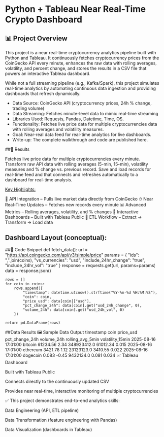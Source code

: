 # Python + Tableau Near Real-Time Crypto Dashboard

## 📊 Project Overview

This project is a near real-time cryptocurrency analytics pipeline built with Python and Tableau.
It continuously fetches cryptocurrency prices from the CoinGecko API every minute, enhances the raw data with rolling averages, volatility, and percent change, and stores the results in a CSV file that powers an interactive Tableau dashboard.

While not a full streaming pipeline (e.g., Kafka/Spark), this project simulates real-time analytics by automating continuous data ingestion and providing dashboards that refresh dynamically.

  * Data Source: CoinGecko API (cryptocurrency prices, 24h % change, trading volume)
  * Data Streaming: Fetches minute-level data to mimic real-time streaming
  * Libraries Used: Requests, Pandas, Datetime, Time, OS.
  * Functionality: Fetches live price data for multiple cryptocurrencies data with rolling averages and volatility measures.
  * Goal: Near-real data feed for real-time analytics for live dashboards.
  * Write-up: The complete walkthrough and code are published here.

<!-- 📂 Data Source

CoinGecko API (cryptocurrency prices, 24h % change, trading volume)

Fetches minute-level data to mimic real-time streaming

🛠️ Tech Stack

Python (Requests, Pandas, Datetime, Time, OS)

Tableau Public (interactive dashboards)

CSV files (staging layer for Tableau connection)

⚙️ Functionality

✔️ Fetches live price data for multiple cryptocurrencies every minute
✔️ Enhances raw API data with:

Rolling averages (5-min, 15-min)

Volatility measures

% change vs. previous record
✔️ Saves updated records into a CSV file (simulating a real-time feed)
✔️ Tableau connects to the CSV and refreshes automatically for live dashboards -->

##🚀 Results

Fetches live price data for multiple cryptocurrencies every minute. Transform raw API data with rolling averages (5-min, 15-min), volatility measures and % change vs. previous record. Save and load records for real-time feed and that connects and refreshes automatically to a dashboard for real-time analysis.

<!--The final interactive dashboard provides:

  * Live Line Chart – Real-time prices over time for selected coins
  * 24h % Change Heatmap – Compare relative performance across coins
  * Volatility Trend Chart – Identify the most stable vs. most volatile assets
  * KPI Cards – Current price, 24h change, and trading volume
-->
<ins>Key Highlights:<ins/>

  📡 API Integration – Pulls live market data directly from CoinGecko
  ⏱ Near Real-Time Updates – Fetches new records every minute
  📊 Advanced Metrics – Rolling averages, volatility, and % changes
  🎨 Interactive Dashboards – Built with Tableau Public
  🧩 ETL Workflow – Extract → Transform → Load data

## Dashboard Layout (conceptual):
<!--
 --------------------------------------------------------
|   ⚡ Crypto Dashboard – Near Real-Time Monitoring      |
|--------------------------------------------------------|
|  KPIs:  Bitcoin $XX,XXX (+2.3%) | Ethereum $X,XXX ... |
|--------------------------------------------------------|
|  Line Chart: Prices over Time (per coin)               |
|--------------------------------------------------------|
|  Heatmap: 24h % Change by Coin                         |
|--------------------------------------------------------|
|  Volatility & Rolling Avg Comparison                   |
 --------------------------------------------------------
-->


##📜 Code Snippet
def fetch_data():
    url = "https://api.coingecko.com/api/v3/simple/price"
    params = {
        "ids": ",".join(coins),
        "vs_currencies": "usd",
        "include_24hr_change": "true",
        "include_24hr_vol": "true"
    }
    response = requests.get(url, params=params)
    data = response.json()
    
    rows = []
    for coin in coins:
        rows.append({
            "timestamp": datetime.utcnow().strftime("%Y-%m-%d %H:%M:%S"),
            "coin": coin,
            "price_usd": data[coin]["usd"],
            "pct_change_24h": data[coin].get("usd_24h_change", 0),
            "volume_24h": data[coin].get("usd_24h_vol", 0)
        })
    
    return pd.DataFrame(rows)

##Data Results
🖼️ Sample Data Output
timestamp	coin	price_usd	pct_change_24h	volume_24h	rolling_avg_5min	volatility_15min
2025-08-16 17:01:00	bitcoin	61234.56	2.34	348923412.0	61012.34	0.015
2025-08-16 17:01:00	ethereum	3421.78	1.12	23123123.0	3410.55	0.022
2025-08-16 17:01:00	dogecoin	0.083	-0.45	9432134.0	0.081	0.034
📈 Tableau Dashboard

Built with Tableau Public

Connects directly to the continuously updated CSV

Provides near real-time, interactive monitoring of multiple cryptocurrencies

✅ This project demonstrates end-to-end analytics skills:

Data Engineering (API, ETL pipeline)

Data Transformation (feature engineering with Pandas)

Data Visualization (dashboards in Tableau)
